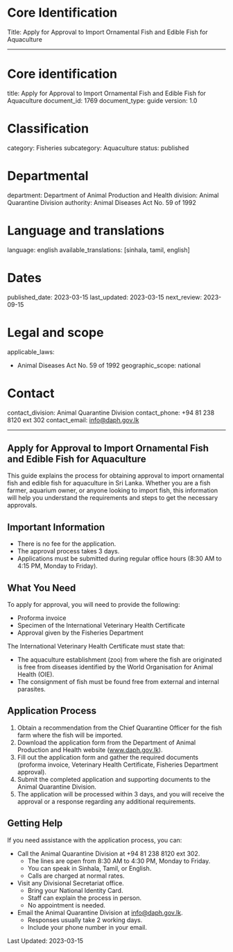 # Core Identification
Title: Apply for Approval to Import Ornamental Fish and Edible Fish for Aquaculture

---
# Core identification
title: Apply for Approval to Import Ornamental Fish and Edible Fish for Aquaculture
document_id: 1769
document_type: guide
version: 1.0

# Classification
category: Fisheries
subcategory: Aquaculture
status: published

# Departmental
department: Department of Animal Production and Health
division: Animal Quarantine Division
authority: Animal Diseases Act No. 59 of 1992

# Language and translations
language: english
available_translations: [sinhala, tamil, english]

# Dates
published_date: 2023-03-15
last_updated: 2023-03-15
next_review: 2023-09-15

# Legal and scope
applicable_laws:
 - Animal Diseases Act No. 59 of 1992
geographic_scope: national

# Contact
contact_division: Animal Quarantine Division
contact_phone: +94 81 238 8120 ext 302
contact_email: info@daph.gov.lk

---

## Apply for Approval to Import Ornamental Fish and Edible Fish for Aquaculture

This guide explains the process for obtaining approval to import ornamental fish and edible fish for aquaculture in Sri Lanka. Whether you are a fish farmer, aquarium owner, or anyone looking to import fish, this information will help you understand the requirements and steps to get the necessary approvals.

## Important Information

- There is no fee for the application.
- The approval process takes 3 days.
- Applications must be submitted during regular office hours (8:30 AM to 4:15 PM, Monday to Friday).

## What You Need

To apply for approval, you will need to provide the following:

- Proforma invoice
- Specimen of the International Veterinary Health Certificate
- Approval given by the Fisheries Department

The International Veterinary Health Certificate must state that:

- The aquaculture establishment (zoo) from where the fish are originated is free from diseases identified by the World Organisation for Animal Health (OIE).
- The consignment of fish must be found free from external and internal parasites.

## Application Process

1. Obtain a recommendation from the Chief Quarantine Officer for the fish farm where the fish will be imported.
2. Download the application form from the Department of Animal Production and Health website (www.daph.gov.lk).
3. Fill out the application form and gather the required documents (proforma invoice, Veterinary Health Certificate, Fisheries Department approval).
4. Submit the completed application and supporting documents to the Animal Quarantine Division.
5. The application will be processed within 3 days, and you will receive the approval or a response regarding any additional requirements.

## Getting Help

If you need assistance with the application process, you can:

- Call the Animal Quarantine Division at +94 81 238 8120 ext 302.
    - The lines are open from 8:30 AM to 4:30 PM, Monday to Friday.
    - You can speak in Sinhala, Tamil, or English.
    - Calls are charged at normal rates.
- Visit any Divisional Secretariat office.
    - Bring your National Identity Card.
    - Staff can explain the process in person.
    - No appointment is needed.
- Email the Animal Quarantine Division at info@daph.gov.lk.
    - Responses usually take 2 working days.
    - Include your phone number in your email.

Last Updated: 2023-03-15